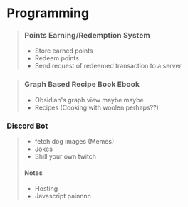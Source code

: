# Programming
>### Points Earning/Redemption System
>- Store earned points
>- Redeem points
>- Send request of redeemed transaction to a server

>### Graph Based Recipe Book Ebook
>- Obsidian's graph view maybe maybe
>- Recipes (Cooking with woolen perhaps??)

### Discord Bot
>- fetch dog images (Memes)
>- Jokes 
>- Shill your own twitch
>#### Notes
>- Hosting
>- Javascript painnnn
